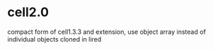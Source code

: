 # cell2.0
compact form of cell1.3.3 and extension, use object array instead of individual objects
cloned in lired
